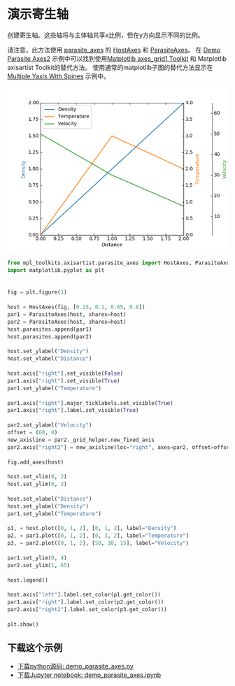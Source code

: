 # 演示寄生轴

创建寄生轴。这些轴将与主体轴共享x比例，但在y方向显示不同的比例。

请注意，此方法使用 [parasite_axes](https://matplotlib.org/api/_as_gen/mpl_toolkits.axes_grid1.parasite_axes.html#module-mpl_toolkits.axes_grid1.parasite_axes) 的 [HostAxes](https://matplotlib.org/api/_as_gen/mpl_toolkits.axes_grid1.parasite_axes.HostAxes.html#mpl_toolkits.axes_grid1.parasite_axes.HostAxes) 和 [ParasiteAxes](https://matplotlib.org/api/_as_gen/mpl_toolkits.axes_grid1.parasite_axes.ParasiteAxes.html#mpl_toolkits.axes_grid1.parasite_axes.ParasiteAxes)。 在 [Demo Parasite Axes2](https://matplotlib.org/api/toolkits/axes_grid1.html#toolkit-axesgrid1-index) 示例中可以找到使用[Matplotlib axes_grid1 Toolkit](https://matplotlib.org/api/toolkits/axisartist.html#toolkit-axisartist-index) 和 Matplotlib axisartist Toolkit的替代方法。 使用通常的matplotlib子图的替代方法显示在 [Multiple Yaxis With Spines](https://matplotlib.org/gallery/ticks_and_spines/multiple_yaxis_with_spines.html) 示例中。

![演示寄生轴](/static/images/gallery/sphx_glr_demo_parasite_axes_001.png)

```python
from mpl_toolkits.axisartist.parasite_axes import HostAxes, ParasiteAxes
import matplotlib.pyplot as plt


fig = plt.figure(1)

host = HostAxes(fig, [0.15, 0.1, 0.65, 0.8])
par1 = ParasiteAxes(host, sharex=host)
par2 = ParasiteAxes(host, sharex=host)
host.parasites.append(par1)
host.parasites.append(par2)

host.set_ylabel("Density")
host.set_xlabel("Distance")

host.axis["right"].set_visible(False)
par1.axis["right"].set_visible(True)
par1.set_ylabel("Temperature")

par1.axis["right"].major_ticklabels.set_visible(True)
par1.axis["right"].label.set_visible(True)

par2.set_ylabel("Velocity")
offset = (60, 0)
new_axisline = par2._grid_helper.new_fixed_axis
par2.axis["right2"] = new_axisline(loc="right", axes=par2, offset=offset)

fig.add_axes(host)

host.set_xlim(0, 2)
host.set_ylim(0, 2)

host.set_xlabel("Distance")
host.set_ylabel("Density")
par1.set_ylabel("Temperature")

p1, = host.plot([0, 1, 2], [0, 1, 2], label="Density")
p2, = par1.plot([0, 1, 2], [0, 3, 2], label="Temperature")
p3, = par2.plot([0, 1, 2], [50, 30, 15], label="Velocity")

par1.set_ylim(0, 4)
par2.set_ylim(1, 65)

host.legend()

host.axis["left"].label.set_color(p1.get_color())
par1.axis["right"].label.set_color(p2.get_color())
par2.axis["right2"].label.set_color(p3.get_color())

plt.show()
```

## 下载这个示例
            
- [下载python源码: demo_parasite_axes.py](https://matplotlib.org/_downloads/demo_parasite_axes.py)
- [下载Jupyter notebook: demo_parasite_axes.ipynb](https://matplotlib.org/_downloads/demo_parasite_axes.ipynb)
